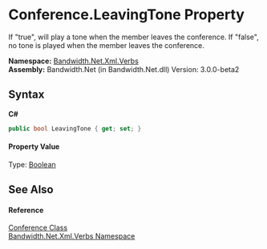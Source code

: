 ﻿# Conference.LeavingTone Property 
 

If "true", will play a tone when the member leaves the conference. If "false", no tone is played when the member leaves the conference.

**Namespace:**&nbsp;<a href ="N_Bandwidth_Net_Xml_Verbs.md">Bandwidth.Net.Xml.Verbs</a><br />**Assembly:**&nbsp;Bandwidth.Net (in Bandwidth.Net.dll) Version: 3.0.0-beta2

## Syntax

**C#**<br />
``` C#
public bool LeavingTone { get; set; }
```


#### Property Value
Type: <a href="http://msdn2.microsoft.com/en-us/library/a28wyd50" target="_blank">Boolean</a>

## See Also


#### Reference
<a href ="T_Bandwidth_Net_Xml_Verbs_Conference.md">Conference Class</a><br /><a href ="N_Bandwidth_Net_Xml_Verbs.md">Bandwidth.Net.Xml.Verbs Namespace</a><br />